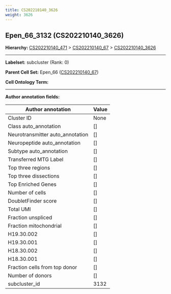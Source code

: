 ```yaml
---
title: CS202210140_3626
weight: 3626
---
```

## Epen_66_3132 (CS202210140_3626)
<b>Hierarchy: </b>
[CS202210140_471](../CS202210140_471) >
[CS202210140_67](../CS202210140_67) >
[CS202210140_3626](../CS202210140_3626)

---


**Labelset:** subcluster (Rank: 0)

**Parent Cell Set:** Epen_66 ([CS202210140_67](../CS202210140_67))



**Cell Ontology Term:** 

[MARKER GENES.]: #


---

[TRANSFERRED ANNOTATIONS.]: #


[AUTHOR ANNOTATION FIELDS.]: #


**Author annotation fields:**

| Author annotation | Value |
|-------------------|-------|
|Cluster ID|None|
|Class auto_annotation|[]|
|Neurotransmitter auto_annotation|[]|
|Neuropeptide auto_annotation|[]|
|Subtype auto_annotation|[]|
|Transferred MTG Label|[]|
|Top three regions|[]|
|Top three dissections|[]|
|Top Enriched Genes|[]|
|Number of cells|[]|
|DoubletFinder score|[]|
|Total UMI|[]|
|Fraction unspliced|[]|
|Fraction mitochondrial|[]|
|H19.30.002|[]|
|H19.30.001|[]|
|H18.30.002|[]|
|H18.30.001|[]|
|Fraction cells from top donor|[]|
|Number of donors|[]|
|subcluster_id|3132|
